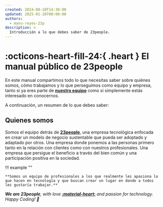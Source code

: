 ```yaml
---
created: 2024-08-10T14:30:00
updated: 2025-01-26T00:00:00
authors:
  - manu-reyes-23p
description: >
  Introducción a lo que debes saber de 23people.
---
```


# :octicons-heart-fill-24:{ .heart } El manual público de 23people

En este manual compartimos todo lo que necesitas saber sobre quiénes somos, cómo trabajamos y lo que perseguimos como equipo y empresa, tanto si ya eres parte de [**nuestro equipo**](organization) como si simplemente estás interesado en conocernos.

A continuación, un resumen de lo que debes saber:

## Quienes somos

Somos el equipo detrás de [**23people**](<https://23people.io>), una empresa tecnológica enfocada en crear un modelo de negocio sustentable que pueda ser adoptado y adaptado por otros. Una empresa donde ponemos a las personas primero tanto en la relación con clientes como con nuestros profesionales. Una empresa que persigue el beneficio a través del bien común y una participación positiva en la sociedad.

!!! example ""

    **Somos un equipo de profesionales a los que realmente les apasiona lo que hacen en tecnología y que buscan crear un lugar en donde a todos les gustaría trabajar.**

_**We are 23people**, with love [**:material-heart:**](teams) and passion for technology. Happy Coding! 🚀_
